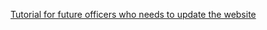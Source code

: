 [Tutorial for future officers who needs to update the website](https://www.youtube.com/watch?v=dQw4w9WgXcQ)
